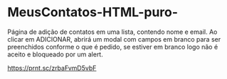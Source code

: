 # MeusContatos-HTML-puro-
Página de adição de contatos em uma lista, contendo nome e email. Ao clicar em ADICIONAR, abrirá um modal com campos em branco para ser preenchidos conforme o que é pedido, se estiver em branco logo não é aceito e bloqueado por um alert.




https://prnt.sc/zrbaFvmD5vbF
